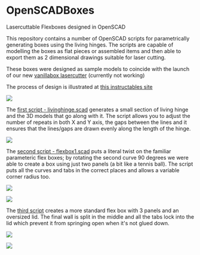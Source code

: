# OpenSCADBoxes
Lasercuttable Flexboxes designed in OpenSCAD

This repository contains a number of OpenSCAD scripts for parametrically generating boxes using the living hinges. The scripts are capable of modelling the boxes as flat pieces or assembled items and then able to export them as 2 dimensional drawings suitable for laser cutting.

These boxes were designed as sample models to coincide with the launch of our new [vanillabox lasercutter](https://vanillabox.myshopify.com/) (currently not working)

The process of design is illustrated at [this instructables site](https://www.instructables.com/id/Laser-Cut-Parametric-Flex-Box-Generators/)

![](https://github.com/jjisnow/OpenSCADBoxes/blob/master/images/_MG_0274%20(Custom).jpg)

The [first script - livinghinge.scad](https://github.com/jjisnow/OpenSCADBoxes/blob/master/LivingHinge.scad) generates a small section of living hinge and the 3D models that go along with it. The script allows you to adjust the number of repeats in both X and Y axis, the gaps between the lines and it ensures that the lines/gaps are drawn evenly along the length of the hinge.

![](https://github.com/jjisnow/OpenSCADBoxes/blob/master/images/Screenshot%202017-04-03%2011.33.33.png)

The [second script - flexbox1.scad](https://github.com/jjisnow/OpenSCADBoxes/blob/master/FlexBox1.scad) puts a literal twist on the familiar parameteric flex boxes; by rotating the second curve 90 degrees we were able to create a box using just two panels (a bit like a tennis ball). The script puts all the curves and tabs in the correct places and allows a variable corner radius too.

![](https://github.com/jjisnow/OpenSCADBoxes/blob/master/images/IMG_5071%20(Custom).JPG)

![](https://github.com/jjisnow/OpenSCADBoxes/blob/master/images/Screenshot%202017-04-03%2011.31.34.png)


The [third script](https://github.com/jjisnow/OpenSCADBoxes/blob/master/FlexBox2.scad) creates a more standard flex box with 3 panels and an oversized lid. The final wall is split in the middle and all the tabs lock into the lid which prevent it from springing open when it's not glued down.

![](https://github.com/jjisnow/OpenSCADBoxes/blob/master/images/IMG_5342%20(Custom).JPG)

![](https://github.com/jjisnow/OpenSCADBoxes/blob/master/images/Screenshot%202017-04-03%2013.49.57.png)
